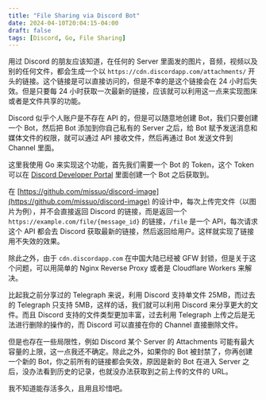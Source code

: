 ```yaml
---
title: "File Sharing via Discord Bot"
date: 2024-04-10T20:04:15-04:00
draft: false
tags: [Discord, Go, File Sharing]
---
```


用过 Discord 的朋友应该知道，在任何的 Server 里面发的图片，音频，视频以及别的任何文件，都会生成一个以 `https://cdn.discordapp.com/attachments/` 开头的链接。这个链接是可以直接访问的，但是不幸的是这个链接会在 24 小时后失效。但是只要每 24 小时获取一次最新的链接，应该就可以利用这一点来实现图床或者是文件共享的功能。

Discord 似乎个人账户是不存在 API 的，但是可以随意地创建 Bot，我们只要创建一个 Bot，然后把 Bot 添加到你自己私有的 Server 之后，给 Bot 赋予发送消息和媒体文件的权限，就可以通过 API 接收文件，然后再通过 Bot 发送文件到 Channel 里面。

这里我使用 Go 来实现这个功能，首先我们需要一个 Bot 的 Token，这个 Token 可以在 [Discord Developer Portal](https://discord.com/developers/applications) 里面创建一个 Bot 之后获取到。

在 [https://github.com/missuo/discord-image](https://github.com/missuo/discord-image) 的设计中，每次上传完文件（以图片为例），并不会直接返回 Discord 的链接，而是返回一个 `https://example.com/file/{message_id}` 的链接，`/file` 是一个 API，每次请求这个 API 都会去 Discord 获取最新的链接，然后返回给用户。这样就实现了链接用不失效的效果。

除此之外，由于 `cdn.discordapp.com` 在中国大陆已经被 GFW 封锁，但是关于这个问题，可以用简单的 Nginx Reverse Proxy 或者是 Cloudflare Workers 来解决。

比起我之前分享过的 Telegraph 来说，利用 Discord 支持单文件 25MB，而过去的 Telegraph 只支持 5MB，这样的话，我们就可以利用 Discord 来分享更大的文件。而且 Discord 支持的文件类型更加丰富，过去利用 Telegraph 上传之后是无法进行删除的操作的，而 Discord 可以直接在你的 Channel 直接删除文件。

但是也存在一些局限性，例如 Discord 某个 Server 的 Attachments 可能有最大容量的上限，这一点我还不确定。除此之外，如果你的 Bot 被封禁了，你再创建一个新的 Bot，你之前所有的链接都会失效，原因是新的 Bot 在进入 Server 之后，没办法看到历史的记录，也就没办法获取到之前上传的文件的 URL。

我不知道能存活多久，且用且珍惜吧。